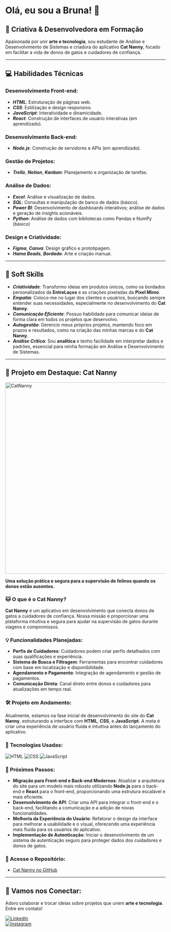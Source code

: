 # Olá, eu sou a Bruna! 👋

## 🎨 Criativa & Desenvolvedora em Formação
Apaixonada por unir **arte e tecnologia**, sou estudante de Análise e Desenvolvimento de Sistemas e criadora do aplicativo **Cat Nanny**, focado em facilitar a vida de donos de gatos e cuidadores de confiança.

---

## 💻 Habilidades Técnicas

### **Desenvolvimento Front-end:**
- _**HTML**_: Estruturação de páginas web.
- _**CSS**_: Estilização e design responsivo.
- _**JavaScript**_: Interatividade e dinamicidade.
- _**React**_: Construção de interfaces de usuário interativas (em aprendizado).

### **Desenvolvimento Back-end:**
- _**Node.js**_: Construção de servidores e APIs (em aprendizado).

### **Gestão de Projetos:**
- _**Trello**_, _**Notion**_, _**Kanban**_: Planejamento e organização de tarefas.

### **Análise de Dados:**
- _**Excel**_: Análise e visualização de dados.
- _**SQL**_: Consultas e manipulação de banco de dados (básico).
- _**Power BI**_: Desenvolvimento de dashboards interativos; análise de dados e geração de insights acionáveis.
- _**Python**_: Análise de dados com bibliotecas como Pandas e NumPy (básico)

### **Design e Criatividade:**
- _**Figma**_, _**Canva**_: Design gráfico e prototipagem.
- _**Hama Beads**_, _**Bordado**_: Arte e criação manual.

---

## 🌟 Soft Skills
- _**Criatividade**_: Transformo ideias em produtos únicos, como os bordados personalizados da **EntreLaços** e as criações pixeladas da **Pixel Mimo**.
- _**Empatia**_: Coloco-me no lugar dos clientes e usuários, buscando sempre entender suas necessidades, especialmente no desenvolvimento do **Cat Nanny**.
- _**Comunicação Eficiente**_: Possuo habilidade para comunicar ideias de forma clara em todos os projetos que desenvolvo.
- _**Autogestão**_: Gerencio meus próprios projetos, mantendo foco em prazos e resultados, como na criação das minhas marcas e do **Cat Nanny**.
- _**Análise Crítica**_: Sou **analítica** e tenho facilidade em interpretar dados e padrões, essencial para minha formação em Análise e Desenvolvimento de Sistemas.

---

## 🚀 Projeto em Destaque: Cat Nanny

<img src="https://i.imgur.com/Nyd9lwI.png" alt="CatNanny" width="600"/> 


**Uma solução prática e segura para a supervisão de felinos quando os donos estão ausentes.**

### 🐱 O que é o Cat Nanny?
**Cat Nanny** é um aplicativo em desenvolvimento que conecta donos de gatos a cuidadores de confiança. Nossa missão é proporcionar uma plataforma intuitiva e segura para ajudar na supervisão de gatos durante viagens e compromissos.

### 💡 Funcionalidades Planejadas:
- **Perfis de Cuidadores**: Cuidadores podem criar perfis detalhados com suas qualificações e experiência.
- **Sistema de Busca e Filtragem**: Ferramentas para encontrar cuidadores com base em localização e disponibilidade.
- **Agendamento e Pagamento**: Integração de agendamento e gestão de pagamentos.
- **Comunicação Direta**: Canal direto entre donos e cuidadores para atualizações em tempo real.

### 🛠️ Projeto em Andamento:
Atualmente, estamos na fase inicial de desenvolvimento do site do **Cat Nanny**, estruturando a interface com **HTML**, **CSS**, e **JavaScript**. A meta é criar uma experiência de usuário fluida e intuitiva antes do lançamento do aplicativo.

### 📱 Tecnologias Usadas:
![HTML](https://img.shields.io/badge/-HTML-orange?logo=html5) ![CSS](https://img.shields.io/badge/-CSS-blue?logo=css3) ![JavaScript](https://img.shields.io/badge/-JavaScript-yellow?logo=javascript)

### 🎯 Próximos Passos:
- **Migração para Front-end e Back-end Modernos**: Atualizar a arquitetura do site para um modelo mais robusto utilizando **Node.js** para o back-end e **React** para o front-end, proporcionando uma estrutura escalável e mais eficiente.
- **Desenvolvimento de API**: Criar uma API para integrar o front-end e o back-end, facilitando a comunicação e a adição de novas funcionalidades.
- **Melhoria da Experiência do Usuário**: Refatorar o design da interface para melhorar a usabilidade e o visual, oferecendo uma experiência mais fluida para os usuários do aplicativo.
- **Implementação de Autenticação**: Iniciar o desenvolvimento de um sistema de autenticação seguro para proteger dados dos cuidadores e donos de gatos.

### 🔗 Acesse o Repositório:
- [Cat Nanny no GitHub](https://github.com/Brunissant/catnannay)

---

## 🐾 Vamos nos Conectar:
Adoro colaborar e trocar ideias sobre projetos que unem **arte e tecnologia**. Entre em contato!

[![LinkedIn](https://img.shields.io/badge/LinkedIn-blue?logo=linkedin)](https://linkedin.com/in/brunissant)  
[![Instagram](https://img.shields.io/badge/Instagram-pink?logo=instagram)](https://instagram.com/brunissant)
